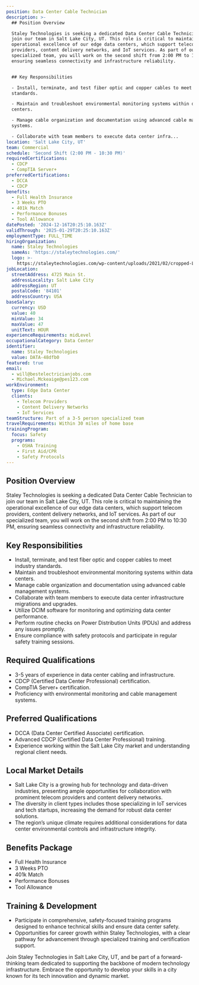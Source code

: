 ```yaml
---
position: Data Center Cable Technician
description: >-
  ## Position Overview

  Staley Technologies is seeking a dedicated Data Center Cable Technician to
  join our team in Salt Lake City, UT. This role is critical to maintaining the
  operational excellence of our edge data centers, which support telecom
  providers, content delivery networks, and IoT services. As part of our
  specialized team, you will work on the second shift from 2:00 PM to 10:30 PM,
  ensuring seamless connectivity and infrastructure reliability.


  ## Key Responsibilities

  - Install, terminate, and test fiber optic and copper cables to meet industry
  standards.

  - Maintain and troubleshoot environmental monitoring systems within data
  centers.

  - Manage cable organization and documentation using advanced cable management
  systems.

  - Collaborate with team members to execute data center infra...
location: 'Salt Lake City, UT'
team: Commercial
schedule: 'Second Shift (2:00 PM - 10:30 PM)'
requiredCertifications:
  - CDCP
  - CompTIA Server+
preferredCertifications:
  - DCCA
  - CDCP
benefits:
  - Full Health Insurance
  - 3 Weeks PTO
  - 401k Match
  - Performance Bonuses
  - Tool Allowance
datePosted: '2024-12-16T20:25:10.163Z'
validThrough: '2025-01-29T20:25:10.163Z'
employmentType: FULL_TIME
hiringOrganization:
  name: Staley Technologies
  sameAs: 'https://staleytechnologies.com/'
  logo: >-
    https://staleytechnologies.com/wp-content/uploads/2021/02/cropped-Logo_StaleyTechnologies.png
jobLocation:
  streetAddress: 4725 Main St.
  addressLocality: Salt Lake City
  addressRegion: UT
  postalCode: '84101'
  addressCountry: USA
baseSalary:
  currency: USD
  value: 40
  minValue: 34
  maxValue: 47
  unitText: HOUR
experienceRequirements: midLevel
occupationalCategory: Data Center
identifier:
  name: Staley Technologies
  value: DATA-48dfb0
featured: true
email:
  - will@bestelectricianjobs.com
  - Michael.Mckeaige@pes123.com
workEnvironment:
  type: Edge Data Center
  clients:
    - Telecom Providers
    - Content Delivery Networks
    - IoT Services
teamStructure: Part of a 3-5 person specialized team
travelRequirements: Within 30 miles of home base
trainingProgram:
  focus: Safety
  programs:
    - OSHA Training
    - First Aid/CPR
    - Safety Protocols
---
```




## Position Overview
Staley Technologies is seeking a dedicated Data Center Cable Technician to join our team in Salt Lake City, UT. This role is critical to maintaining the operational excellence of our edge data centers, which support telecom providers, content delivery networks, and IoT services. As part of our specialized team, you will work on the second shift from 2:00 PM to 10:30 PM, ensuring seamless connectivity and infrastructure reliability.

## Key Responsibilities
- Install, terminate, and test fiber optic and copper cables to meet industry standards.
- Maintain and troubleshoot environmental monitoring systems within data centers.
- Manage cable organization and documentation using advanced cable management systems.
- Collaborate with team members to execute data center infrastructure migrations and upgrades.
- Utilize DCIM software for monitoring and optimizing data center performance.
- Perform routine checks on Power Distribution Units (PDUs) and address any issues promptly.
- Ensure compliance with safety protocols and participate in regular safety training sessions.

## Required Qualifications
- 3-5 years of experience in data center cabling and infrastructure.
- CDCP (Certified Data Center Professional) certification.
- CompTIA Server+ certification.
- Proficiency with environmental monitoring and cable management systems.

## Preferred Qualifications
- DCCA (Data Center Certified Associate) certification.
- Advanced CDCP (Certified Data Center Professional) training.
- Experience working within the Salt Lake City market and understanding regional client needs.

## Local Market Details
- Salt Lake City is a growing hub for technology and data-driven industries, presenting ample opportunities for collaboration with prominent telecom providers and content delivery networks.
- The diversity in client types includes those specializing in IoT services and tech startups, increasing the demand for robust data center solutions.
- The region’s unique climate requires additional considerations for data center environmental controls and infrastructure integrity.

## Benefits Package
- Full Health Insurance
- 3 Weeks PTO
- 401k Match
- Performance Bonuses
- Tool Allowance

## Training & Development
- Participate in comprehensive, safety-focused training programs designed to enhance technical skills and ensure data center safety.
- Opportunities for career growth within Staley Technologies, with a clear pathway for advancement through specialized training and certification support.

Join Staley Technologies in Salt Lake City, UT, and be part of a forward-thinking team dedicated to supporting the backbone of modern technology infrastructure. Embrace the opportunity to develop your skills in a city known for its tech innovation and dynamic market.